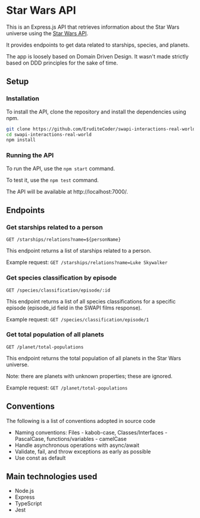 # Star Wars API

This is an Express.js API that retrieves information about the Star Wars universe using the [Star Wars API](https://swapi.dev). 

It provides endpoints to get data related to starships, species, and planets.

The app is loosely based on Domain Driven Design. It wasn't made strictly based on DDD principles for the sake of time.

## Setup
### Installation

To install the API, clone the repository and install the dependencies using npm.

```bash
git clone https://github.com/EruditeCoder/swapi-interactions-real-world.git
cd swapi-interactions-real-world
npm install
```

### Running the API

To run the API, use the ```npm start``` command.

To test it, use the ```npm test``` command.

The API will be available at http://localhost:7000/.

## Endpoints
### Get starships related to a person
```GET /starships/relations?name=${personName}```

This endpoint returns a list of starships related to a person.

Example request: ```GET /starships/relations?name=Luke Skywalker```

### Get species classification by episode
```GET /species/classification/episode/:id```

This endpoint returns a list of all species classifications for a specific episode (episode_id field in the SWAPI films response).

Example request: ```GET /species/classification/episode/1```

### Get total population of all planets
```GET /planet/total-populations```

This endpoint returns the total population of all planets in the Star Wars universe.

Note: there are planets with unknown properties; these are ignored.

Example request: ```GET /planet/total-populations```

## Conventions
The following is a list of conventions adopted in source code

- Naming conventions: Files - kabob-case, Classes/Interfaces - PascalCase, functions/variables - camelCase
- Handle asynchronous operations with async/await
- Validate, fail, and throw exceptions as early as possible
- Use const as default

## Main technologies used
- Node.js
- Express
- TypeScript
- Jest
